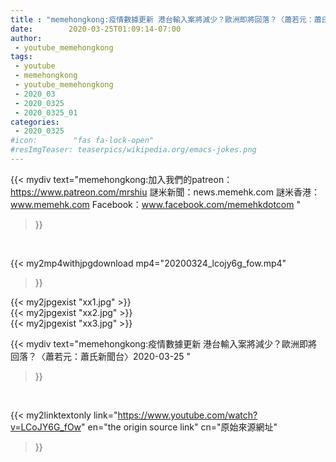 ```yaml
---
title : "memehongkong:疫情數據更新 港台輸入案將減少？歐洲即將回落？〈蕭若元：蕭氏新聞台〉2020-03-25 "
date:        2020-03-25T01:09:14-07:00
author:
 - youtube_memehongkong
tags:
 - youtube
 - memehongkong
 - youtube_memehongkong
 - 2020_03
 - 2020_0325
 - 2020_0325_01
categories:
 - 2020_0325
#icon:        "fas fa-lock-open"
#resImgTeaser: teaserpics/wikipedia.org/emacs-jokes.png
---
```


{{< mydiv text="memehongkong:加入我們的patreon：https://www.patreon.com/mrshiu 謎米新聞：news.memehk.com 謎米香港： www.memehk.com Facebook：www.facebook.com/memehkdotcom "
>}}
<br>


{{< my2mp4withjpgdownload mp4="20200324_lcojy6g_fow.mp4"
>}}

{{< my2jpgexist "xx1.jpg" >}}<br>
{{< my2jpgexist "xx2.jpg" >}}<br>
{{< my2jpgexist "xx3.jpg" >}}<br>



{{< mydiv text="memehongkong:疫情數據更新 港台輸入案將減少？歐洲即將回落？〈蕭若元：蕭氏新聞台〉2020-03-25 "
>}}
<br>

{{< my2linktextonly link="https://www.youtube.com/watch?v=LCoJY6G_fOw"
en="the origin source link" cn="原始來源網址"
>}}


<br>


